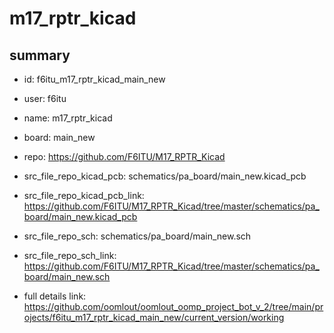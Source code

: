 # m17_rptr_kicad
 
## summary 
* id: f6itu_m17_rptr_kicad_main_new
* user: f6itu
* name: m17_rptr_kicad
* board: main_new
* repo: https://github.com/F6ITU/M17_RPTR_Kicad
* src_file_repo_kicad_pcb: schematics/pa_board/main_new.kicad_pcb
* src_file_repo_kicad_pcb_link: https://github.com/F6ITU/M17_RPTR_Kicad/tree/master/schematics/pa_board/main_new.kicad_pcb


* src_file_repo_sch: schematics/pa_board/main_new.sch
* src_file_repo_sch_link: https://github.com/F6ITU/M17_RPTR_Kicad/tree/master/schematics/pa_board/main_new.sch
* full details link: https://github.com/oomlout/oomlout_oomp_project_bot_v_2/tree/main/projects/f6itu_m17_rptr_kicad_main_new/current_version/working  






